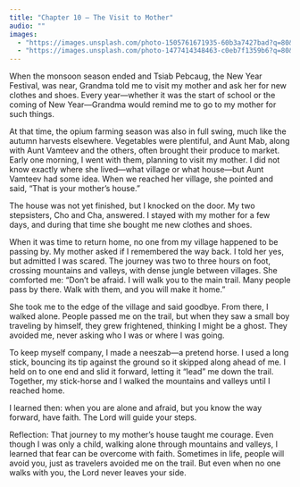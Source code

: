 ```yaml
---
title: "Chapter 10 — The Visit to Mother"
audio: ""
images:
  - "https://images.unsplash.com/photo-1505761671935-60b3a7427bad?q=80&w=1600&auto=format&fit=crop"
  - "https://images.unsplash.com/photo-1477414348463-c0eb7f1359b6?q=80&w=1600&auto=format&fit=crop"
---
```


When the monsoon season ended and Tsiab Pebcaug, the New Year Festival, was near, Grandma told me to visit my mother and ask her for new clothes and shoes. Every year—whether it was the start of school or the coming of New Year—Grandma would remind me to go to my mother for such things.

At that time, the opium farming season was also in full swing, much like the autumn harvests elsewhere. Vegetables were plentiful, and Aunt Mab, along with Aunt Vamteev and the others, often brought their produce to market. Early one morning, I went with them, planning to visit my mother. I did not know exactly where she lived—what village or what house—but Aunt Vamteev had some idea. When we reached her village, she pointed and said, “That is your mother’s house.”

The house was not yet finished, but I knocked on the door. My two stepsisters, Cho and Cha, answered. I stayed with my mother for a few days, and during that time she bought me new clothes and shoes.

When it was time to return home, no one from my village happened to be passing by. My mother asked if I remembered the way back. I told her yes, but admitted I was scared. The journey was two to three hours on foot, crossing mountains and valleys, with dense jungle between villages. She comforted me:
“Don’t be afraid. I will walk you to the main trail. Many people pass by there. Walk with them, and you will make it home.”

She took me to the edge of the village and said goodbye. From there, I walked alone. People passed me on the trail, but when they saw a small boy traveling by himself, they grew frightened, thinking I might be a ghost. They avoided me, never asking who I was or where I was going.

To keep myself company, I made a neeszab—a pretend horse. I used a long stick, bouncing its tip against the ground so it skipped along ahead of me. I held on to one end and slid it forward, letting it “lead” me down the trail. Together, my stick-horse and I walked the mountains and valleys until I reached home.

I learned then: when you are alone and afraid, but you know the way forward, have faith. The Lord will guide your steps.

Reflection:
That journey to my mother’s house taught me courage. Even though I was only a child, walking alone through mountains and valleys, I learned that fear can be overcome with faith. Sometimes in life, people will avoid you, just as travelers avoided me on the trail. But even when no one walks with you, the Lord never leaves your side.